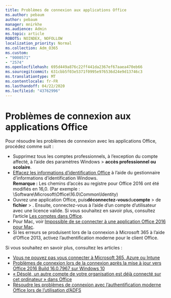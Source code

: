 ```yaml
---
title: Problèmes de connexion aux applications Office
ms.author: pebaum
author: pebaum
manager: mnirkhe
ms.audience: Admin
ms.topic: article
ROBOTS: NOINDEX, NOFOLLOW
localization_priority: Normal
ms.collection: Adm_O365
ms.custom:
- "9000571"
- "2574"
ms.openlocfilehash: 695d449a876c22ff441da2367ef67aaea470eb66
ms.sourcegitcommit: 631cbb5f03e5371f0995e976536d24e9d13746c3
ms.translationtype: MT
ms.contentlocale: fr-FR
ms.lasthandoff: 04/22/2020
ms.locfileid: "43762996"
---
```

# <a name="issues-signing-in-to-office-apps"></a>Problèmes de connexion aux applications Office

Pour résoudre les problèmes de connexion avec les applications Office, procédez comme suit :

- Supprimez tous les comptes professionnels, à l’exception du compte affecté, à l’aide des paramètres Windows > **accès professionnel ou scolaire**.
- [Effacez les informations d’identification Office](https://docs.microsoft.com/office/troubleshoot/error-messages/another-account-already-signed-in#step-3-clear-cached-credentials-on-the-computer) à l’aide du gestionnaire d’informations d’identification Windows.<br/>
    **Remarque :** Les chemins d’accès au registre pour Office 2016 ont été modifiés en 16,0. (Par exemple : \Software\Microsoft\Office\16.0\Common\Identity\)
- Ouvrez une application Office, puis**déconnectez-vous**du**compte** > de **fichier** > . Ensuite, connectez-vous à l’aide d’un compte d’utilisateur avec une licence valide. Si vous souhaitez en savoir plus, consultez l’article [Les comptes dans Office](https://support.office.com/article/accounts-in-office-628ea040-f265-49de-b986-be09c3ebf8a9).
- Pour Mac, voir [Impossible de se connecter à une application Office 2016 pour Mac](https://docs.microsoft.com/office365/troubleshoot/authentication/sign-in-to-office-2016-for-mac-fail).
- Si les erreurs se produisent lors de la connexion à Microsoft 365 à l’aide d’Office 2013, activez l’authentification moderne pour le client Office.

Si vous souhaitez en savoir plus, consultez les articles : 
- [Vous ne pouvez pas vous connecter à Microsoft 365, Azure ou Intune](https://docs.microsoft.com/office365/troubleshoot/authentication/sign-in-to-office-365-azure-intune)
- [Problèmes de connexion lors de la connexion après la mise à jour vers Office 2016 Build 16.0.7967 sur Windows 10](https://docs.microsoft.com/office365/troubleshoot/administration/connection-issue-when-sign-in-office-2016)
- [« Désolé, un autre compte de votre organisation est déjà connecté sur cet ordinateur » dans Office](https://docs.microsoft.com/office/troubleshoot/error-messages/another-account-already-signed-in)
- [Résoudre les problèmes de connexion avec l’authentification moderne Office lors de l’utilisation d’ADFS](https://docs.microsoft.com/office365/troubleshoot/authentication/sign-in-issue-with-modern-auth)
